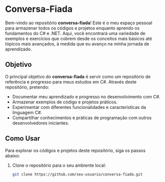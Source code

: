 # Conversa-Fiada

Bem-vindo ao repositório **conversa-fiada**! Este é o meu espaço pessoal para armazenar todos os códigos e projetos enquanto aprendo os fundamentos do C# e .NET. Aqui, você encontrará uma variedade de exemplos e exercícios que cobrem desde os conceitos mais básicos até tópicos mais avançados, à medida que eu avanço na minha jornada de aprendizado.

## Objetivo

O principal objetivo do **conversa-fiada** é servir como um repositório de referência e progresso para meus estudos em C#. Através deste repositório, pretendo:

- Documentar meu aprendizado e progresso no desenvolvimento com C#.
- Armazenar exemplos de código e projetos práticos.
- Experimentar com diferentes funcionalidades e características da linguagem C#.
- Compartilhar conhecimentos e práticas de programação com outros desenvolvedores iniciantes.


## Como Usar

Para explorar os códigos e projetos deste repositório, siga os passos abaixo:

1. Clone o repositório para o seu ambiente local:
   ```bash
   git clone https://github.com/seu-usuario/conversa-fiada.git

